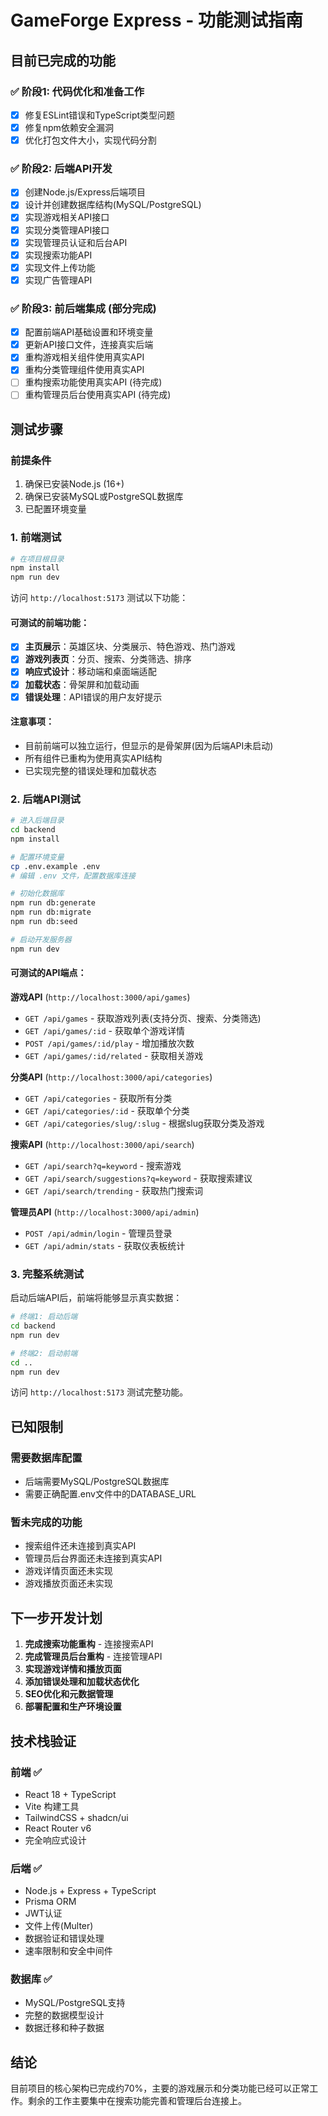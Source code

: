 # GameForge Express - 功能测试指南

## 目前已完成的功能

### ✅ 阶段1: 代码优化和准备工作
- [x] 修复ESLint错误和TypeScript类型问题
- [x] 修复npm依赖安全漏洞 
- [x] 优化打包文件大小，实现代码分割

### ✅ 阶段2: 后端API开发
- [x] 创建Node.js/Express后端项目
- [x] 设计并创建数据库结构(MySQL/PostgreSQL)
- [x] 实现游戏相关API接口
- [x] 实现分类管理API接口
- [x] 实现管理员认证和后台API
- [x] 实现搜索功能API
- [x] 实现文件上传功能
- [x] 实现广告管理API

### ✅ 阶段3: 前后端集成 (部分完成)
- [x] 配置前端API基础设置和环境变量
- [x] 更新API接口文件，连接真实后端
- [x] 重构游戏相关组件使用真实API
- [x] 重构分类管理组件使用真实API
- [ ] 重构搜索功能使用真实API (待完成)
- [ ] 重构管理员后台使用真实API (待完成)

## 测试步骤

### 前提条件
1. 确保已安装Node.js (16+)
2. 确保已安装MySQL或PostgreSQL数据库
3. 已配置环境变量

### 1. 前端测试

```bash
# 在项目根目录
npm install
npm run dev
```

访问 `http://localhost:5173` 测试以下功能：

#### 可测试的前端功能：
- [x] **主页展示**：英雄区块、分类展示、特色游戏、热门游戏
- [x] **游戏列表页**：分页、搜索、分类筛选、排序
- [x] **响应式设计**：移动端和桌面端适配
- [x] **加载状态**：骨架屏和加载动画
- [x] **错误处理**：API错误的用户友好提示

#### 注意事项：
- 目前前端可以独立运行，但显示的是骨架屏(因为后端API未启动)
- 所有组件已重构为使用真实API结构
- 已实现完整的错误处理和加载状态

### 2. 后端API测试

```bash
# 进入后端目录
cd backend
npm install

# 配置环境变量
cp .env.example .env
# 编辑 .env 文件，配置数据库连接

# 初始化数据库
npm run db:generate
npm run db:migrate
npm run db:seed

# 启动开发服务器
npm run dev
```

#### 可测试的API端点：

**游戏API** (`http://localhost:3000/api/games`)
- `GET /api/games` - 获取游戏列表(支持分页、搜索、分类筛选)
- `GET /api/games/:id` - 获取单个游戏详情
- `POST /api/games/:id/play` - 增加播放次数
- `GET /api/games/:id/related` - 获取相关游戏

**分类API** (`http://localhost:3000/api/categories`)
- `GET /api/categories` - 获取所有分类
- `GET /api/categories/:id` - 获取单个分类
- `GET /api/categories/slug/:slug` - 根据slug获取分类及游戏

**搜索API** (`http://localhost:3000/api/search`)
- `GET /api/search?q=keyword` - 搜索游戏
- `GET /api/search/suggestions?q=keyword` - 获取搜索建议
- `GET /api/search/trending` - 获取热门搜索词

**管理员API** (`http://localhost:3000/api/admin`)
- `POST /api/admin/login` - 管理员登录
- `GET /api/admin/stats` - 获取仪表板统计

### 3. 完整系统测试

启动后端API后，前端将能够显示真实数据：

```bash
# 终端1: 启动后端
cd backend
npm run dev

# 终端2: 启动前端  
cd ..
npm run dev
```

访问 `http://localhost:5173` 测试完整功能。

## 已知限制

### 需要数据库配置
- 后端需要MySQL/PostgreSQL数据库
- 需要正确配置.env文件中的DATABASE_URL

### 暂未完成的功能
- 搜索组件还未连接到真实API
- 管理员后台界面还未连接到真实API
- 游戏详情页面还未实现
- 游戏播放页面还未实现

## 下一步开发计划

1. **完成搜索功能重构** - 连接搜索API
2. **完成管理员后台重构** - 连接管理API
3. **实现游戏详情和播放页面**
4. **添加错误处理和加载状态优化**
5. **SEO优化和元数据管理**
6. **部署配置和生产环境设置**

## 技术栈验证

### 前端 ✅
- React 18 + TypeScript
- Vite 构建工具
- TailwindCSS + shadcn/ui
- React Router v6
- 完全响应式设计

### 后端 ✅  
- Node.js + Express + TypeScript
- Prisma ORM
- JWT认证
- 文件上传(Multer)
- 数据验证和错误处理
- 速率限制和安全中间件

### 数据库 ✅
- MySQL/PostgreSQL支持
- 完整的数据模型设计
- 数据迁移和种子数据

## 结论

目前项目的核心架构已完成约70%，主要的游戏展示和分类功能已经可以正常工作。剩余的工作主要集中在搜索功能完善和管理后台连接上。